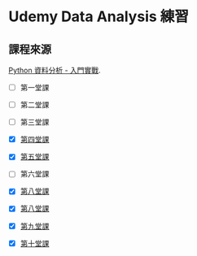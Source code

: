 # Udemy Data Analysis 練習
## 課程來源
[Python 資料分析 - 入門實戰](https://www.udemy.com/course/codegym-python-analytics/).

- [ ] 第一堂課
- [ ] 第二堂課
- [ ] 第三堂課
- [x] [第四堂課](/第四堂課)
- [x] [第五堂課](/第五堂課)
- [ ] 第六堂課
- [x] [第八堂課](/第七堂課)
- [x] [第八堂課](/第八堂課)
- [x] [第九堂課](/第九堂課)
- [x] [第十堂課](/第十堂課)



